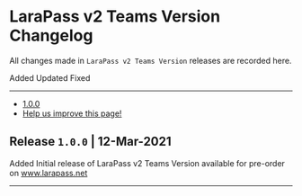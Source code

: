# LaraPass v2 Teams Version Changelog

All changes made in `LaraPass v2 Teams Version` releases are recorded here.

<larecipe-badge type="success">Added</larecipe-badge>
<larecipe-badge type="warning">Updated</larecipe-badge>
<larecipe-badge type="danger">Fixed</larecipe-badge>

---

- [1.0.0](#1.0.0)
- [<a href="https://github.com/larapass/docs/edit/master/resources/docs/teams/changelog.md" target="_blank"><i class="fa fa-edit"></i> Help us improve this page!</a>](#)

<a name="1.0.0"></a>
## Release **`1.0.0`** | 12-Mar-2021

<larecipe-card>
	<larecipe-badge type="success">Added</larecipe-badge> Initial release of LaraPass v2 Teams Version available for pre-order on <a href="https://larapass.net/versions/teams" target="_blank">www.larapass.net</a><br/>
</larecipe-card>

---
